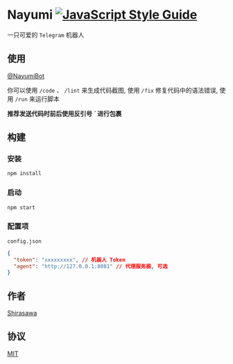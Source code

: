 # Nayumi [![JavaScript Style Guide](https://img.shields.io/badge/code_style-standard-brightgreen.svg)](https://standardjs.com)

一只可爱的 `Telegram` 机器人

## 使用

[@NayumiBot](https://t.me/NayumiBot)

你可以使用 `/code` 、 `/lint` 来生成代码截图, 使用 `/fix` 修复代码中的语法错误, 使用 `/run` 来运行脚本

**推荐发送代码时前后使用反引号 _`_ 进行包裹**

## 构建

### 安装

```bash
npm install
```

### 启动

```bash
npm start
```

### 配置项

`config.json`

```json
{
  "token": "xxxxxxxxx", // 机器人 Token
  "agent": "http://127.0.0.1:8081" // 代理服务器, 可选
}
```

## 作者

[Shirasawa](https://github.com/ShirasawaSama)

## 协议

[MIT](./LICENSE)
